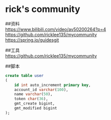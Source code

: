 # rick's community
##资料        
https://www.bilibili.com/video/av50200264?p=4       
https://github.com/ricklee135/mycommunity       
https://spring.io/guidesgit     

##工具        
https://github.com/ricklee135/mycommunity       

##脚本
```sql
create table user
(
	id int auto_increment primary key,
	account_id varchar(100),
	name varchar(50),
	token char(36),
	gmt_create bigint,
	gmt_modified bigint 
);
```